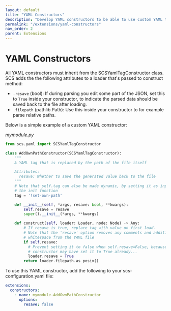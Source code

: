 ```yaml
---
layout: default
title: "YAML Constructors"
description: "Develop YAML constructors to be able to use custom YAML tags"
permalink: "/extensions/yaml-constructors"
nav_order: 2
parent: Extensions
---
```

# YAML Constructors
All YAML constructors must inherit from the SCSYamlTagConstructor class. SCS
adds the the following attributes to a loader that's passed to construct
method:
* `.resave` (bool): If during parsing you edit some part of the JSON, set this to
  `True` inside your constructor, to indicate the parsed data should be saved
  back to the file after loading.
* `.filepath` (pathlib.Path): Use this inside your constructor to for example
  parse relative paths.

Below is a simple example of a custom YAML constructor:

_mymodule.py_
```python
from scs.yaml import SCSYamlTagConstructor

class AddOwnPathConstructor(SCSYamlTagConstructor):
    """
    A YAML tag that is replaced by the path of the file itself

    Attributes:
      resave: Whether to save the generated value back to the file
    """
    # Note that self.tag can also be made dynamic, by setting it as input to
    # the init function
    tag = '!set-own-path'

    def __init__(self, *args, resave: bool, **kwargs):
        self.resave = resave
        super().__init__(*args, **kwargs)

    def construct(self, loader: Loader, node: Node) -> Any:
        # If resave is true, replace tag with value on first load.
        # Note that the 'resave' option removes any comments and additional
        # whitespace from the YAML file
        if self.resave:
          # Prevent setting it to false when self.resave=False, because another
          # constructor may have set it to True already...
          loader.resave = True
        return loader.filepath.as_posix()
```

To use this YAML constructor, add the following to your scs-configuration.yaml
file:
```yaml
extensions:
  constructors:
    - name: mymodule.AddOwnPathConstructor
      options:
        resave: false
```